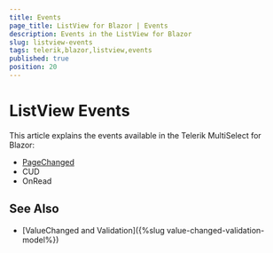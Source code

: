 ```yaml
---
title: Events
page_title: ListView for Blazor | Events
description: Events in the ListView for Blazor
slug: listview-events
tags: telerik,blazor,listview,events
published: true
position: 20
---
```


# ListView Events

This article explains the events available in the Telerik MultiSelect for Blazor:

* [PageChanged]()
* CUD
* OnRead

## See Also

* [ValueChanged and Validation]({%slug value-changed-validation-model%})
